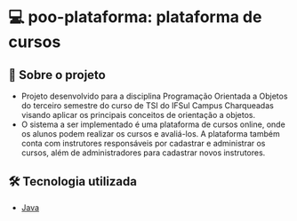 # :computer:	poo-plataforma: plataforma de cursos

## :memo: Sobre o projeto 
- Projeto desenvolvido para a disciplina Programação Orientada a Objetos do terceiro semestre do curso de TSI do IFSul Campus Charqueadas visando aplicar os principais conceitos de orientação a objetos.
- O sistema a ser implementado é uma plataforma de cursos online, onde os alunos podem realizar os cursos e avaliá-los. A plataforma também conta com instrutores responsáveis por cadastrar e administrar os cursos, além de administradores para cadastrar novos instrutores.

## :hammer_and_wrench:	Tecnologia utilizada
- <a href="https://www.java.com/pt-BR/">Java</a>
